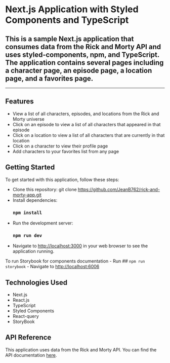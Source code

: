 # Next.js Application with Styled Components and TypeScript  

## This is a sample Next.js application that consumes data from the Rick and Morty API and uses styled-components, npm, and TypeScript. The application contains several pages including a character page, an episode page, a location page, and a favorites page.  
-----------------------------------------------------------

## Features
  - View a list of all characters, episodes, and locations from the Rick and Morty universe
  - Click on an episode to view a list of all characters that appeared in that episode
  - Click on a location to view a list of all characters that are currently in that location
  - Click on a character to view their profile page
  - Add characters to your favorites list from any page
## Getting Started
  To get started with this application, follow these steps:
  - Clone this repository: git clone https://github.com/JeanB762/rick-and-morty-app.git
  - Install dependencies: 
    ### `npm install`
  - Run the development server: 
    ### `npm run dev`
  - Navigate to [http://localhost:3000](http://localhost:3000) in your web browser to see the application running.

  To run Storybook for components documentation
    - Run 
    ## `npm run storybook`
    - Navigate to [http://localhost:6006](http://localhost:6006)

## Technologies Used
  - Next.js
  - React.js
  - TypeScript
  - Styled Components
  - React-query
  - StoryBook

## API Reference
  This application uses data from the Rick and Morty API. You can find the API documentation [here](https://rickandmortyapi.com/documentation/).
